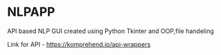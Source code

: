 # NLPAPP
API based NLP GUI created using Python Tkinter and OOP,file handeling

Link for API - https://komprehend.io/api-wrappers
